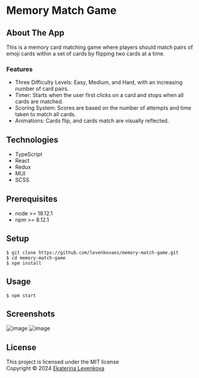 # Memory Match Game

## About The App
This is a memory card matching game where players should match pairs of emoji cards within a set of cards by flipping two cards at a time.

### Features
- Three Difficulty Levels: Easy, Medium, and Hard, with an increasing number of card pairs.
- Timer: Starts when the user first clicks on a card and stops when all cards are matched.
- Scoring System: Scores are based on the number of attempts and time taken to match all cards.
- Animations: Cards flip, and cards match are visually reflected.

## Technologies
- TypeScript
- React
- Redux
- MUI
- SCSS

## Prerequisites
- node >= 18.12.1
- npm >= 8.12.1

## Setup
    $ git clone https://github.com/levenkovaes/memory-match-game.git
    $ cd memory-match-game
    $ npm install

## Usage
    $ npm start

## Screenshots
![image](https://github.com/user-attachments/assets/5739c17a-3c37-4281-aee4-3e4c51b68a8e)
![image](https://github.com/user-attachments/assets/3be4f0f8-e484-482b-978b-f55bf352abc4)

## License
This project is licensed under the MIT license <br> 
Copyright © 2024 [Ekaterina Levenkova](https://github.com/levenkovaes)
